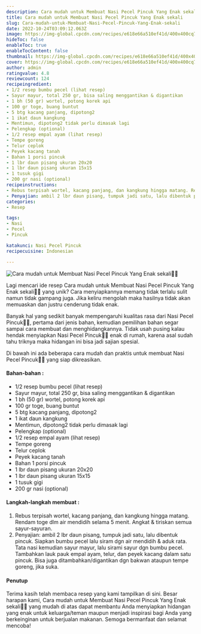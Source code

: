```yaml
---
description: Cara mudah untuk Membuat Nasi Pecel Pincuk Yang Enak sekali"
title: Cara mudah untuk Membuat Nasi Pecel Pincuk Yang Enak sekali
slug: Cara-mudah-untuk-Membuat-Nasi-Pecel-Pincuk-Yang-Enak-sekali
date: 2022-10-24T03:09:12.063Z
image: https://img-global.cpcdn.com/recipes/e618e66a510ef41d/400x400cq70/photo.jpg
hideToc: false
enableToc: true
enableTocContent: false
thumbnail: https://img-global.cpcdn.com/recipes/e618e66a510ef41d/400x400cq70/photo.jpg
cover: https://img-global.cpcdn.com/recipes/e618e66a510ef41d/400x400cq70/photo.jpg
author: admin
ratingvalue: 4.8
reviewcount: 124
recipeingredient:
- 1/2 resep bumbu pecel (lihat resep)
- Sayur mayur, total 250 gr, bisa saling menggantikan & digantikan
- 1 bh (50 gr) wortel, potong korek api
- 100 gr toge, buang buntut
- 5 btg kacang panjang, dipotong2
- 1 ikat daun kangkung
- Mentimun, dipotong2 tidak perlu dimasak lagi
- Pelengkap (optional)
- 1/2 resep empal ayam (lihat resep)
- Tempe goreng
- Telur ceplok
- Peyek kacang tanah
- Bahan 1 porsi pincuk
- 1 lbr daun pisang ukuran 20x20
- 1 lbr daun pisang ukuran 15x15
- 1 tusuk gigi
- 200 gr nasi (optional)
recipeinstructions:
- Rebus terpisah wortel, kacang panjang, dan kangkung hingga matang. Rendam toge dlm air mendidih selama 5 menit. Angkat & tiriskan semua sayur-sayuran.
- Penyajian: ambil 2 lbr daun pisang, tumpuk jadi satu, lalu dibentuk pincuk. Siapkan bumbu pecel lalu siram dgn air mendidih & aduk rata. Tata nasi kemudian sayur mayur, lalu sirami sayur dgn bumbu pecel. Tambahkan lauk pauk empal ayam, telur, dan peyek kacang dalam satu pincuk. Bisa juga ditambahkan/digantikan dgn bakwan ataupun tempe goreng, jika suka.
categories:
- Resep

tags:
- Nasi
- Pecel
- Pincuk

katakunci: Nasi Pecel Pincuk
recipecuisine: Indonesian

---
```


![Cara mudah untuk Membuat Nasi Pecel Pincuk Yang Enak sekali👩‍🍳](https://img-global.cpcdn.com/recipes/e618e66a510ef41d/400x400cq70/photo.jpg)

Lagi mencari ide resep Cara mudah untuk Membuat Nasi Pecel Pincuk Yang Enak sekali👩‍🍳 yang unik? Cara menyiapkannya memang tidak terlalu sulit namun tidak gampang juga. Jika keliru mengolah maka hasilnya tidak akan memuaskan dan justru cenderung tidak enak.

Banyak hal yang sedikit banyak mempengaruhi kualitas rasa dari Nasi Pecel Pincuk👩‍🍳, pertama dari jenis bahan, kemudian pemilihan bahan segar sampai cara membuat dan menghidangkannya. Tidak usah pusing kalau hendak menyiapkan Nasi Pecel Pincuk👩‍🍳 enak di rumah, karena asal sudah tahu triknya maka hidangan ini bisa jadi sajian spesial.

Di bawah ini ada beberapa cara mudah dan praktis untuk membuat Nasi Pecel Pincuk👩‍🍳 yang siap dikreasikan.

<!--inarticleads1-->

#### Bahan-bahan :

- 1/2 resep bumbu pecel (lihat resep)
- Sayur mayur, total 250 gr, bisa saling menggantikan & digantikan
- 1 bh (50 gr) wortel, potong korek api
- 100 gr toge, buang buntut
- 5 btg kacang panjang, dipotong2
- 1 ikat daun kangkung
- Mentimun, dipotong2 tidak perlu dimasak lagi
- Pelengkap (optional)
- 1/2 resep empal ayam (lihat resep)
- Tempe goreng
- Telur ceplok
- Peyek kacang tanah
- Bahan 1 porsi pincuk
- 1 lbr daun pisang ukuran 20x20
- 1 lbr daun pisang ukuran 15x15
- 1 tusuk gigi
- 200 gr nasi (optional)

<!--inarticleads2-->

#### Langkah-langkah membuat :

1. Rebus terpisah wortel, kacang panjang, dan kangkung hingga matang. Rendam toge dlm air mendidih selama 5 menit. Angkat & tiriskan semua sayur-sayuran.
1. Penyajian: ambil 2 lbr daun pisang, tumpuk jadi satu, lalu dibentuk pincuk. Siapkan bumbu pecel lalu siram dgn air mendidih & aduk rata. Tata nasi kemudian sayur mayur, lalu sirami sayur dgn bumbu pecel. Tambahkan lauk pauk empal ayam, telur, dan peyek kacang dalam satu pincuk. Bisa juga ditambahkan/digantikan dgn bakwan ataupun tempe goreng, jika suka.

#### Penutup

Terima kasih telah membaca resep yang kami tampilkan di sini. Besar harapan kami, Cara mudah untuk Membuat Nasi Pecel Pincuk Yang Enak sekali👩‍🍳 yang mudah di atas dapat membantu Anda menyiapkan hidangan yang enak untuk keluarga/teman maupun menjadi inspirasi bagi Anda yang berkeinginan untuk berjualan makanan. Semoga bermanfaat dan selamat mencoba!